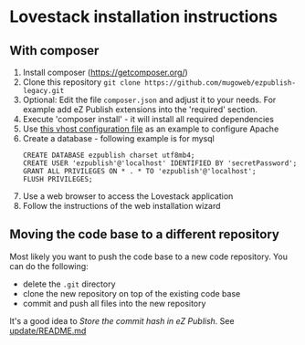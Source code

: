 Lovestack installation instructions
===

With composer
--

1) Install composer (https://getcomposer.org/)
1) Clone this repository `git clone https://github.com/mugoweb/ezpublish-legacy.git`
1) Optional: Edit the file `composer.json` and adjust it to your needs. For example add eZ Publish extensions into the 'required' section. 
1) Execute 'composer install' - it will install all required dependencies
1) Use [this vhost configuration file](/doc/apache2/legacy.conf) as an example to configure Apache
1) Create a database - following example is for mysql
   ```
   CREATE DATABASE ezpublish charset utf8mb4;
   CREATE USER 'ezpublish'@'localhost' IDENTIFIED BY 'secretPassword';
   GRANT ALL PRIVILEGES ON * . * TO 'ezpublish'@'localhost';
   FLUSH PRIVILEGES;
   ```
1) Use a web browser to access the Lovestack application
1) Follow the instructions of the web installation wizard

Moving the code base to a different repository
--
Most likely you want to push the code base to a new code repository. You can do the following:
* delete the `.git` directory
* clone the new repository on top of the existing code base
* commit and push all files into the new repository

It's a good idea to _Store the commit hash in eZ Publish_. See [update/README.md](/update/README.md#store-the-commit-hash-in-ez-publish)

